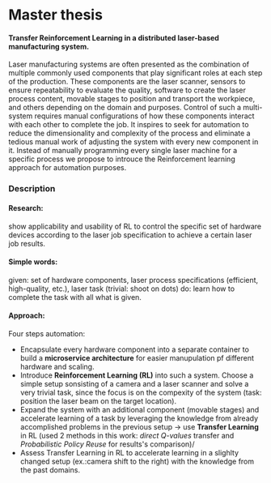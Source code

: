 # Master thesis
#### Transfer Reinforcement Learning in a distributed laser-based manufacturing system. <br>
Laser manufacturing systems are often presented as the combination of multiple commonly used components that play significant roles at each step of the production. These components are the laser scanner, sensors to ensure repeatability to evaluate the quality, software to create the laser process content, movable stages to position and transport the workpiece, and others depending on the domain and purposes. Control of such a multi-system requires manual configurations of how these components interact with each other to complete the job. It inspires to seek for automation to reduce the dimensionality and complexity of the process and eliminate a tedious manual work of adjusting the system with every new component in it. Instead of manually programming every single laser machine for a specific process we propose to introuce the Reinforcement learning approach for automation purposes.

### Description
#### Research: <br> 
show applicability and usability of RL to control the specific set of hardware devices according to the laser job specification to achieve a certain laser job results. <br>
#### Simple words: <br>
given: set of hardware components, laser process specifications (efficient, high-quality, etc.), laser task (trivial: shoot on dots) <bt>
do: learn how to complete the task with all what is given.
#### Approach: <br>
Four steps automation:
- Encapsulate every hardware component into a separate container to build a **microservice architecture** for easier manupulation pf different hardware and scaling. 
- Introduce **Reinforcement Learning (RL)** into such a system. Choose a simple setup sonsisting of a camera and a laser scanner and solve a very trivial task, since the focus is on the compexity of the system (task: position the laser beam on the target location).
- Expand the system with an additional component (movable stages) and accelerate learning of a task by leveraging the knowledge from already accomplished problems in the previous setup -> use **Transfer Learning** in RL (used 2 methods in this work: *direct Q-values* transfer and *Probabilistic Policy Reuse* for results's comparison)/
- Assess Transfer Learning in RL to accelerate learning in a slighlty changed setup (ex.:camera shift to the right) with the knowledge from the past domains. 



